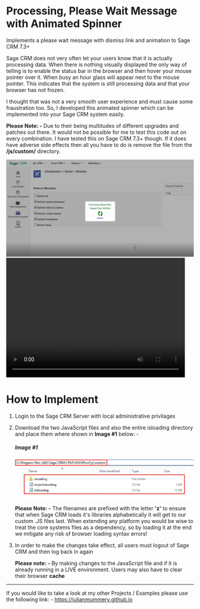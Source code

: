 # Processing, Please Wait Message with Animated Spinner
Implements a please wait message with dismiss link and animation to Sage CRM 7.3+

Sage CRM does not very often let your users know that it is actually processing data. When there is nothing visually displayed the only way of telling is to enable the status bar in the browser and then hover your mouse pointer over it. When busy an hour glass will appear next to the mouse pointer. This indicates that the system is still processing data and that your browser has not frozen.

I thought that was not a very smooth user experience and must cause some fraustration too. So, I developed this animated spinner which can be implemented into your Sage CRM system easily.

**Please Note: -**  Due to their being multitudes of different upgrades and patches out there. It would not be possible for me to test this code out on every combination. I have tested this on Sage CRM 7.3+ though. If it does have adverse side effects then all you have to do is remove the file from the **/js/custom/** directory. 

<img src="https://github.com/julianmummery/sagecrm-please-wait-animation/blob/master/SageCRM-Loading-Anim.png">

<video width="480" height="320" controls="controls">
  <source src="SageCRM-Loading-Anim.mp4" type="video/mp4">
</video>


# How to Implement

1)  Login to the Sage CRM Server with local administrative privilages

2)  Download the two JavaScript files and also the entire isloading directory and place them where shown in **Image #1** below: -

    **<h5>Image #1</h5>**
    <img src="https://github.com/julianmummery/sagecrm-please-wait-animation/blob/master/SageCRM-Loading-Anim-Files.png">

    **Please Note: -** The filenames are prefixed with the letter **'z'** to ensure that when Sage CRM loads it's libraries alphabetically it will get to our custom .JS files last. When extending any platform you would be wise to treat the core systems files as a dependency, so by loading it at the end we mitigate any risk of browser loading syntax errors!  

 3)  In order to make the changes take effect, all users must logout of Sage CRM and then log back in again
 
     **Please note: -** By making changes to the JavaScript file and if it is already running in a LIVE environment. Users may also have to clear their browser **cache**

<hr />

If you would like to take a look at my other Projects / Examples please use the following link: -
<a alt="Julian Mummery's Portfolio" href="https://julianmummery.github.io">https://julianmummery.github.io</a>
